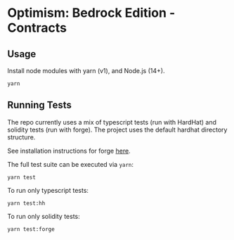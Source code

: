 # Optimism: Bedrock Edition - Contracts

## Usage

Install node modules with yarn (v1), and Node.js (14+).

```shell
yarn
```

## Running Tests

The repo currently uses a mix of typescript tests (run with HardHat) and solidity tests (run with forge). The project
uses the default hardhat directory structure.

See installation instructions for forge [here](https://github.com/gakonst/foundry).

The full test suite can be executed via `yarn`:

```shell
yarn test
```

To run only typescript tests:

```shell
yarn test:hh
```

To run only solidity tests:

```shell
yarn test:forge
```
